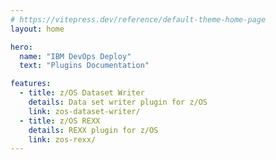 ```yaml
---
# https://vitepress.dev/reference/default-theme-home-page
layout: home

hero:
  name: "IBM DevOps Deploy"
  text: "Plugins Documentation"

features:
  - title: z/OS Dataset Writer
    details: Data set writer plugin for z/OS
    link: zos-dataset-writer/
  - title: z/OS REXX
    details: REXX plugin for z/OS
    link: zos-rexx/
---
```


